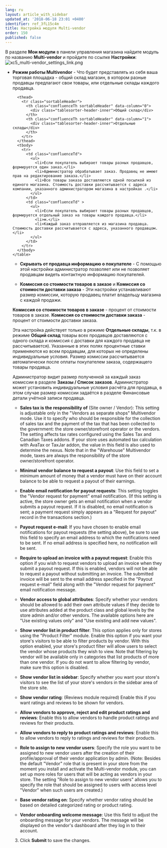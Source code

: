 ```yaml
---
lang: ru
layout: article_with_sidebar
updated_at: '2018-06-18 23:01 +0400'
identifier: ref_3fL15c4m
title: Настройка модуля Multi-vendor
order: 150
published: false
---
```

В разделе **Мои модули** в панели управления магазина найдите модуль по названию **Multi-vendor** и пройдите по ссылке **Настройки**:
    ![xc5_multi-vendor_settings_link.png]({{site.baseurl}}/attachments/ref_nFq48dhr/xc5_multi-vendor_settings_link.png)


   *   **Режим работы Multivendor** - Что будет представлять из себя ваша торговая площадка - общий склад магазин, в котором разные продавцы предлагают свои товары, или отдельные склады каждого продавца.  

        <table class="ui compact celled small padded table">
      <thead>
        <tr class="sortableHeader">
          <th class="confluenceTh sortableHeader" data-column="0">
            <div class="tablesorter-header-inner">Общий склад</div>
          </th>
          <th class="confluenceTh sortableHeader" data-column="1">
            <div class="tablesorter-header-inner">Отдельные склады</div>
          </th>
        </tr>
      </thead>
      <tbody>
        <tr>
          <td class="confluenceTd">
            <ul>
              <li>Если покупатель выбирает товары разных продавцов, формируется один заказ.</li>
              <li>Администратор обрабатывает заказ. Продавец не имеют прав на редактирование заказа.</li>
              <li>Все товары заказа доставляются одной посылкой из единого магазина. Стоимость доставки рассчитывается с адреса компании, указанного администратором магазина в настройках .</li>
            </ul>
          </td>
          <td class="confluenceTd" >
            <ul>
              <li>Если покупатель выбирает товары разных продавцов, формируется отдельный заказ на товары каждого продавца.</li>
              <li>м.</li>
              <li>Каждый заказ отправляется из магазина продавца. Стоимость доставки рассчитывается с адреса, указанного продавцом.</li>
            </ul>
          </td>
        </tr>
      </tbody>
    </table>


   *   **Скрывать от продавца информацию о покупателе** - С помощью этой настройки администратор позволяет или не позволяет продавцам видеть контактную информацию покупателей.
    
   *   **Комиссия со стоимости товаров в заказе** и **Комиссия со стоимости доставки заказа** - Эти настройки устанавливают размер комиссии, которую продавец платит владельцу магазина с каждой продажи.
   
**Комиссия со стоимости товаров в заказе** - процент от стоимости товаров в заказе. **Комиссия со стоимости доставки заказа** - процент от стоимости доставки заказа. 

Эта настройка действует только в режиме **Отдельные склады**, т.к. в режиме **Общий склад** товары всех продавцов доставляются с одного склада и комиссия с доставки для каждого продавца не рассчитывается). Указанные в этих полях процентные ставки применяются ко всем продавцам, для которых не определены индивидуальные условия. Размер комиссии рассчитывается автоматически после оплаты покупателем заказа, содержащего товары продавца. 

Администратор видит размер полученной за каждый заказ комиссии в разделе **Заказы / Список заказов**. Администратор может установить индивидуальные условия расчёта для продавца, в этом случае размер комиссии задаётся в разделе Финансовые детали учётной записи продавца. 
        
   *   **Sales tax is the responsibility of** (Site owner / Vendor): This setting is adjustable only in the "Vendors as separate shops" Multivendor mode. Use it to specify who should be responsible for the collection of sales tax and the payment of the tax that has been collected to the government: the store owner/storefront operator or the vendors. The setting affects tax rates configured using the Sales Tax and Canadian Taxes addons. If your store uses automated tax calculation with AvaTax or TaxJar addon, the value in this field is also used to determine the nexus. Note that in the "Warehouse" Multivendor mode, taxes are always the responsibility of the store owner/storefront operator. 
  
   *   **Minimal vendor balance to request a payout**: Use this field to set a minimum amount of money that a vendor must have on their account balance to be able to request a payout of their earnings.
    
   *   **Enable email notification for payout requests**: This setting toggles the "Vendor request for payment" email notification. (If this setting is active, the store owner gets an email notification when a vendor submits a payout request. If it is disabled, no email notification is sent; a payment request simply appears as a "Request for payout" record in the transactions section.)
    
   *   **Payout request e-mail**: If you have chosen to enable email notifications for payout requests (the setting above), be sure to use this field to specify an email address to which the notifications need to be sent. If no email address is specified here, no notification will be sent.
    
   *   **Require to upload an invoice with a payout request**: Enable this option if you wish to request vendors to upload an invoice when they submit a payout request. If this is enabled, vendors will not be able to request a payout without submitting an invoice. The submitted invoice will be sent to the email address specified in the "Payout request e-mail" field along with the "Vendor request for payment" email notification message.
    
   *   **Vendor access to global attributes**: Specify whether your vendors should be allowed to add their own attribute values if they decide to use attributes added at the product class and global levels by the store admin and/or other vendors.
        The available options here are "Use existing values only" and "Use existing and add new values".

   *   **Show vendor list in product filter**: This option applies only for stores using the "Product Filter" module. Enable this option if you want your store's visitors to be able to filter products by vendor. With this option enabled, your store's product filter will allow users to select the vendor whose products they wish to view. Note that filtering by vendor will be available only in categories that list products of more than one vendor. If you do not want to allow filtering by vendor, make sure this option is disabled.
   
   *   **Show vendor list in sidebar**: Specify whether you want your store's visitors to see the list of your store's vendors in the sidebar area of the store site.
    
   *   **Show vendor rating**: (Reviews module required) Enable this if you want ratings and reviews to be shown for vendors.
    
   *   **Allow vendors to approve, reject and edit product ratings and reviews**: Enable this to allow vendors to handle product ratings and reviews for their products.
   
   *   **Allow vendors to reply to product ratings and reviews**: Enable this to allow vendors to reply to ratings and reviews for their products.
    
   *   **Role to assign to new vendor users**: Specify the role you want to be assigned to new vendor users after the creation of their profile/approval of their vendor application by admin. (Note: Besides the default "Vendor" role that is present in your store from the moment you install and activate the Multi-vendor module, you can set up more roles for users that will be acting as vendors in your store. The setting "Role to assign to new vendor users" allows you to specify the role that should be assigned to users with access level "Vendor" when such users are created.)

   *   **Base vendor rating on**: Specify whether vendor rating should be based on detailed categorized rating or product rating.
    
   *   **Vendor onboarding welcome message**: Use this field to adjust the onboarding message for your vendors. The message will be displayed on the vendor's dashboard after they log in to their account.

3.  Click **Submit** to save the changes.
